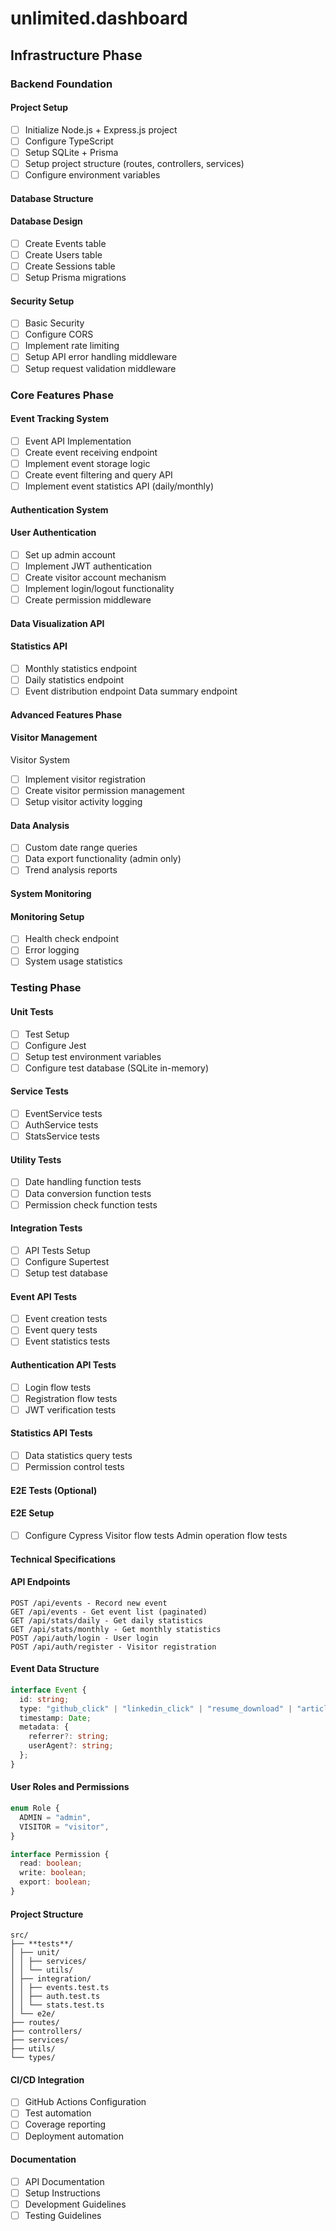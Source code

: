 # unlimited.dashboard

## Infrastructure Phase

### Backend Foundation

#### Project Setup

- [ ] Initialize Node.js + Express.js project
- [ ] Configure TypeScript
- [ ] Setup SQLite + Prisma
- [ ] Setup project structure (routes, controllers, services)
- [ ] Configure environment variables

#### Database Structure

#### Database Design

- [ ] Create Events table
- [ ] Create Users table
- [ ] Create Sessions table
- [ ] Setup Prisma migrations

#### Security Setup

- [ ] Basic Security
- [ ] Configure CORS
- [ ] Implement rate limiting
- [ ] Setup API error handling middleware
- [ ] Setup request validation middleware

### Core Features Phase

#### Event Tracking System

- [ ] Event API Implementation
- [ ] Create event receiving endpoint
- [ ] Implement event storage logic
- [ ] Create event filtering and query API
- [ ] Implement event statistics API (daily/monthly)

#### Authentication System

#### User Authentication

- [ ] Set up admin account
- [ ] Implement JWT authentication
- [ ] Create visitor account mechanism
- [ ] Implement login/logout functionality
- [ ] Create permission middleware

#### Data Visualization API

#### Statistics API

- [ ] Monthly statistics endpoint
- [ ] Daily statistics endpoint
- [ ] Event distribution endpoint
      Data summary endpoint

#### Advanced Features Phase

#### Visitor Management

Visitor System

- [ ] Implement visitor registration
- [ ] Create visitor permission management
- [ ] Setup visitor activity logging

#### Data Analysis

- [ ] Custom date range queries
- [ ] Data export functionality (admin only)
- [ ] Trend analysis reports

#### System Monitoring

#### Monitoring Setup

- [ ] Health check endpoint
- [ ] Error logging
- [ ] System usage statistics

### Testing Phase

#### Unit Tests

- [ ] Test Setup
- [ ] Configure Jest
- [ ] Setup test environment variables
- [ ] Configure test database (SQLite in-memory)

#### Service Tests

- [ ] EventService tests
- [ ] AuthService tests
- [ ] StatsService tests

#### Utility Tests

- [ ] Date handling function tests
- [ ] Data conversion function tests
- [ ] Permission check function tests

#### Integration Tests

- [ ] API Tests Setup
- [ ] Configure Supertest
- [ ] Setup test database

#### Event API Tests

- [ ] Event creation tests
- [ ] Event query tests
- [ ] Event statistics tests

#### Authentication API Tests

- [ ] Login flow tests
- [ ] Registration flow tests
- [ ] JWT verification tests

#### Statistics API Tests

- [ ] Data statistics query tests
- [ ] Permission control tests

#### E2E Tests (Optional)

#### E2E Setup

- [ ] Configure Cypress
      Visitor flow tests
      Admin operation flow tests

#### Technical Specifications

#### API Endpoints

```
POST /api/events - Record new event
GET /api/events - Get event list (paginated)
GET /api/stats/daily - Get daily statistics
GET /api/stats/monthly - Get monthly statistics
POST /api/auth/login - User login
POST /api/auth/register - Visitor registration
```

#### Event Data Structure

```typescript
interface Event {
  id: string;
  type: "github_click" | "linkedin_click" | "resume_download" | "article_click";
  timestamp: Date;
  metadata: {
    referrer?: string;
    userAgent?: string;
  };
}
```

#### User Roles and Permissions

```typescript
enum Role {
  ADMIN = "admin",
  VISITOR = "visitor",
}

interface Permission {
  read: boolean;
  write: boolean;
  export: boolean;
}
```

#### Project Structure

```
src/
├── **tests**/
│ ├── unit/
│ │ ├── services/
│ │ └── utils/
│ ├── integration/
│ │ ├── events.test.ts
│ │ ├── auth.test.ts
│ │ └── stats.test.ts
│ └── e2e/
├── routes/
├── controllers/
├── services/
├── utils/
└── types/
```

#### CI/CD Integration

- [ ] GitHub Actions Configuration
- [ ] Test automation
- [ ] Coverage reporting
- [ ] Deployment automation

#### Documentation

- [ ] API Documentation
- [ ] Setup Instructions
- [ ] Development Guidelines
- [ ] Testing Guidelines
